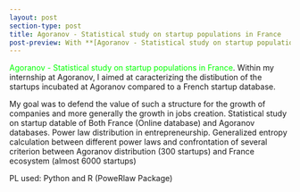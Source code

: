 ```yaml
---
layout: post
section-type: post
title: Agoranov - Statistical study on startup populations in France
post-preview: With **[Agoranov - Statistical study on startup populations in France](https://github.com/BelhalK)**, Within my internship at agoraov, I aimed at caracterizing the distibution of the startups incubated at Agoranov compared to a French startup database. 
---
```

<a href="http://belhalk.github.io/2015/11/20/Agoranov.html" style="color: rgb(0,255,0);text-decoration: none">Agoranov - Statistical study on startup populations in France</a>.
Within my internship at Agoranov, I aimed at caracterizing the distibution of the startups incubated at Agoranov compared to a French startup database. 

My goal was to defend the value of such a structure for the growth of companies and more generally the growth in jobs creation.
Statistical study on startup datable of Both France (Online database) and Agoranov databases.
Power law distribution in entrepreneurship.
Generalized entropy calculation between different power laws and confrontation of several criterion between Agoranov distribution (300 startups) and France ecosystem (almost 6000 startups)

PL used: Python and R (PoweRlaw Package)